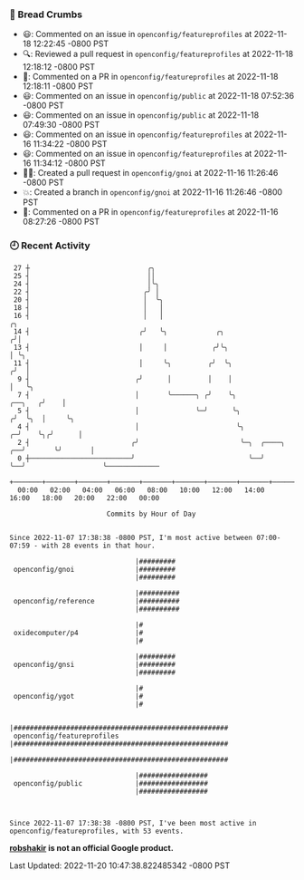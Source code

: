 ### 🍞 Bread Crumbs

 * 😃: Commented on an issue in `openconfig/featureprofiles` at 2022-11-18 12:22:45 -0800 PST
 * 🔍: Reviewed a pull request in  `openconfig/featureprofiles` at 2022-11-18 12:18:12 -0800 PST
 * 💬: Commented on a PR in  `openconfig/featureprofiles` at 2022-11-18 12:18:11 -0800 PST
 * 😃: Commented on an issue in `openconfig/public` at 2022-11-18 07:52:36 -0800 PST
 * 😃: Commented on an issue in `openconfig/public` at 2022-11-18 07:49:30 -0800 PST
 * 😃: Commented on an issue in `openconfig/featureprofiles` at 2022-11-16 11:34:22 -0800 PST
 * 😃: Commented on an issue in `openconfig/featureprofiles` at 2022-11-16 11:34:12 -0800 PST
 * ✍🏼: Created a pull request in `openconfig/gnoi` at 2022-11-16 11:26:46 -0800 PST
 * 💥: Created a branch in `openconfig/gnoi` at 2022-11-16 11:26:46 -0800 PST
 * 💬: Commented on a PR in  `openconfig/featureprofiles` at 2022-11-16 08:27:26 -0800 PST

### 🕘 Recent Activity
```
 27 ┼                             ╭╮
 25 ┤                             ││
 24 ┤                             │╰╮
 22 ┤                            ╭╯ │
 20 ┤                            │  ╰╮
 18 ┤                            │   │
 16 ┤                            │   │                                                ╭╮
 14 ┤                           ╭╯   ╰╮            ╭╮                                ╭╯│
 13 ┤                           │     │           ╭╯╰╮                               │ ╰╮
 11 ┤                           │     ╰╮         ╭╯  ╰╮                             ╭╯  │
  9 ┤                          ╭╯      │         │    │                             │   ╰╮
  7 ┤                          │       ╰──────╮ ╭╯    ╰╮                    ╭──╮   ╭╯    │
  5 ┤                          │              ╰─╯      ╰╮                  ╭╯  ╰╮  │     ╰╮
  4 ┤                          │                        ╰╮               ╭─╯    ╰╮╭╯      │
  2 ┤                         ╭╯                         ╰─╮  ╭────╮  ╭──╯       ╰╯       │
  0 ┼─────────────────────────╯                            ╰──╯    ╰──╯                   ╰─────────────
    +───────+───────+───────+───────+───────+───────+───────+───────+───────+───────+───────+───────+────
  00:00   02:00   04:00   06:00   08:00   10:00   12:00   14:00   16:00   18:00   20:00   22:00   00:00   

						Commits by Hour of Day


Since 2022-11-07 17:38:38 -0800 PST, I'm most active between 07:00-07:59 - with 28 events in that hour.

```



```
                               |#########
 openconfig/gnoi               |#########
                               |#########

                               |##########
 openconfig/reference          |##########
                               |##########

                               |#
 oxidecomputer/p4              |#
                               |#

                               |#########
 openconfig/gnsi               |#########
                               |#########

                               |#
 openconfig/ygot               |#
                               |#

                               |#####################################################
 openconfig/featureprofiles    |#####################################################
                               |#####################################################

                               |#################
 openconfig/public             |#################
                               |#################



Since 2022-11-07 17:38:38 -0800 PST, I've been most active in openconfig/featureprofiles, with 53 events.

```
**[robshakir](mailto:robjs@google.com) is not an official Google product.**  


Last Updated: 2022-11-20 10:47:38.822485342 -0800 PST
